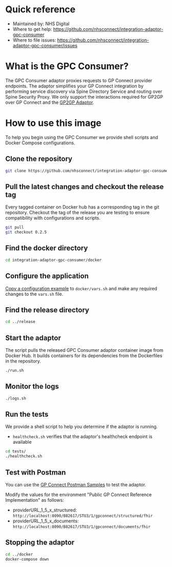 # Quick reference
- Maintained by: NHS Digital
- Where to get help: https://github.com/nhsconnect/integration-adaptor-gpc-consumer
- Where to file issues: https://github.com/nhsconnect/integration-adaptor-gpc-consumer/issues

# What is the GPC Consumer?
The GPC Consumer adaptor proxies requests to GP Connect provider endpoints. The adaptor simplifies your GP Connect integration by performing service discovery via Spine Directory Service and routing over Spine Security Proxy. We only support the interactions required for GP2GP over GP Connect and the [GP2GP Adaptor](https://github.com/nhsconnect/integration-adaptor-gp2gp).

# How to use this image

To help you begin using the GPC Consumer we provide shell scripts and Docker Compose configurations.

## Clone the repository

```bash
git clone https://github.com/nhsconnect/integration-adaptor-gpc-consumer.git
```

## Pull the latest changes and checkout the release tag

Every tagged container on Docker hub has a corresponding tag in the git repository. Checkout the tag of the release
you are testing to ensure compatibility with configurations and scripts.

```bash
git pull
git checkout 0.2.5
```

## Find the docker directory

```bash
cd integration-adaptor-gpc-consumer/docker
```

## Configure the application

[Copy a configuration example](https://github.com/nhsconnect/integration-adaptor-gpc-consumer/blob/0.0.5/README.md#copy-a-configuration-example)
 to `docker/vars.sh` and make any required changes to the `vars.sh` file.

## Find the release directory

```bash
cd ../release
```

## Start the adaptor

The script pulls the released GPC Consumer adaptor container image from Docker Hub. It builds containers for its dependencies
from the Dockerfiles in the repository.

```bash
./run.sh
```

## Monitor the logs

```bash
./logs.sh
```

## Run the tests

We provide a shell script to help you determine if the adaptor is running.

* `healthcheck.sh` verifies that the adaptor's healthcheck endpoint is available

```bash
cd tests/
./healthcheck.sh
```

## Test with Postman

You can use the [GP Connect Postman Samples](https://orange.testlab.nhs.uk/index.html#postman-samples) to test the adaptor.

Modify the values for the environment "Public GP Connect Reference Implementation" as follows:

* providerURL_1_5_x_structured: `http://localhost:8090/B82617/STU3/1/gpconnect/structured/fhir`
* providerURL_1_5_x_documents: `http://localhost:8090/B82617/STU3/1/gpconnect/documents/fhir`

## Stopping the adaptor
```bash
cd ../docker
docker-compose down
```
